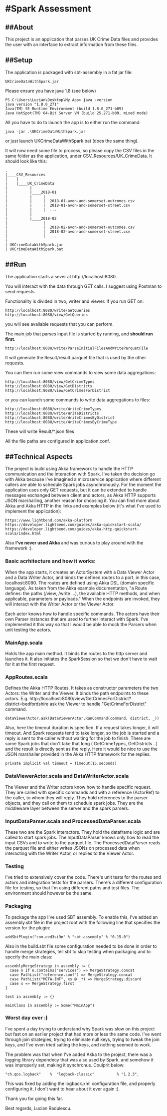 #Spark Assessment
================

##About
-----

This project is an application that parses UK Crime Data files and 
provides the user with an interface to extract information from these files.

##Setup
-----
The application is packaged with sbt-assembly in a fat jar file:

	UKCrimeDataWithSpark.jar
	
Please ensure you have java 1.8 (see below)

	PS C:\Users\Lucian\Desktop\My App> java -version
	java version "1.8.0_271"
	Java(TM) SE Runtime Environment (build 1.8.0_271-b09)
	Java HotSpot(TM) 64-Bit Server VM (build 25.271-b09, mixed mode)

All you have to do to launch the app is to either run the command:		

	java -jar .\UKCrimeDataWithSpark.jar
	
or just launch UKCrimeDataWithSpark.bat (does the same thing).

It will now need some file to process, so please copy the CSV files in the same folder as the application,
under CSV_Resources/UK_CrimeData. It should look like this:

```
.
|____CSV_Resources
|    |
|    |____UK_CrimeData
|          |
|          |____2018-01
|          |     |
|          |     |  2018-01-avon-and-somerset-outcomes.csv
|          |     |  2018-01-avon-and-somerset-street.csv
|          |     |  ...
|          |
|          |____2018-02
|                |
|                |  2018-02-avon-and-somerset-outcomes.csv
|                |  2018-02-avon-and-somerset-street.csv
|                |  ...
|
| UKCrimeDataWithSpark.jar
| UKCrimeDataWithSpark.bat
```

##Run
-----
The application starts a sever at http://localhost:8080.

You will interact with the data through GET calls. I suggest using Postman to send requests.

Functionality is divided in two, writer and viewer. If you run GET on:

	http://localhost:8080/write/GetQueries
	http://localhost:8080/view/GetQueries
you will see available requests that you can perform.

The main job that parses input file is started by running, and **should run first**.

	http://localhost:8080/write/ParseInitialFilesAndWriteParquetFile
It will generate the Result/result.parquet file that is used by the other requests.

You can then run some view commands to view some data aggregations:

	http://localhost:8080/view/GetCrimeTypes
	http://localhost:8080/view/GetDistricts
	http://localhost:8080/view/GetCrimesForDistrict
or you can launch some commands to write data aggregations to files:

	http://localhost:8080/write/WriteCrimeTypes
	http://localhost:8080/write/WriteDistricts
	http://localhost:8080/write/WriteCrimesByDistrict
	http://localhost:8080/write/WriteCrimesByCrimeType
These will write Result/*.json files
	
All the file paths are configured in application.conf. 

##Technical Aspects
-----

The project is build using Akka framework to handle the HTTP communication and the interaction with Spark. I've taken the decision go with Akka because I've imagined a microservice application where
different callers are able to schedule Spark jobs asynchronously. For the moment the application uses only GET requests, but it can be extended to handle messages exchanged between client and actors,
as Akka HTTP supports JSON marshalling, another reason for choosing it. You can find more about Akka and Akka HTTP in the links and examples below (it's what I've used to implement the application):

	https://www.lightbend.com/akka-platform
	https://developer.lightbend.com/guides/akka-quickstart-scala/
	https://developer.lightbend.com/guides/akka-http-quickstart-scala/index.html

Also **I've never used Akka** and was curious to play around with the framework :).

### Basic acrhitecture and how it works:

When the app starts, it creates an ActorSystem with a Data Viewer Actor and a Data Writer Actor, and binds the defined routes to a port, in this case, localhost:8080.
The routes are defined using Akka DSL (domain specific language). As taken from the Akka example documentation, "a Route defines: the paths (/view, /write ...), the available HTTP methods, and when applicable, parameters or payloads."
When the endpoints are invoked, they will interact with the Writer Actor or the Viewer Actor.

Each actor knows how to handle specific commands. The actors have their own Parser instances that are used to further interact with Spark. I've implemented it this way so that I would be able to mock the Parsers when unit testing the actors.

### MainApp.scala

Holds the app main method. It binds the routes to the http server and launches it.
It also initiates the SparkSession so that we don't have to wait for it at the first request. 

### AppRoutes.scala

Defines the Akka HTTP Routes. It takes as constructor parameters the two Actors: the Writer and the Viewer. It binds the path endpoints to these actors.
E.g. http://localhost:8080/view/GetCrimesForDistrict?district=bedfordshire ask the Viewer to handle "GetCrimeForDistrict" command.

	dataViewerActor.ask(DataViewerActor.RunCommand(command, district, _)) 
	
Also, here the timeout duration is specified. If a request takes longer, it will timeout. And Spark requests tend to take longer, so the job is started and a reply is sent to the caller without waiting for the job to finish.
There are some Spark jobs that don't take that long ( GetCrimeTypes, GetDistricts ..) and the result is directly sent as the reply. Here it would be nice to use the JSON marshaller provided in the Akka HTTP framework for the replies.

	private implicit val timeout = Timeout(15.seconds)

### DataViewerActor.scala and DataWriterActor.scala

The Viewer and the Writer actors know how to handle specific request. They are called with specific commands and with a reference (ActorRef) to the caller, to whom they will reply.
They hold references to the parser objects, and they call on them to schedule spark jobs. They are the middleware layer between the server and the spark parsers.

### InputDataParser.scala and ProcessedDataParser.scala

These two are the Spark interactors. They hold the dataframe logic and are called to start spark jobs. The InputDataParser knows only how to read the input CSVs and to write to the parquet file.
The ProcessedDataParser reads the parquet file and either writes JSONs on processed data when interacting with the Writer Actor, or replies to the Viewer Actor.

### Testing

I've tried to extensively cover the code. There's unit tests for the routes and actors and integration tests for the parsers. 
There's a different configuration file for testing, so that I'm using different paths and test files. The environment should however be the same.

### Packaging

To package the app I've used SBT assembly. To enable this, I've added an assembly.sbt file in the project root with the following line that specifies the version for the plugin:

	addSbtPlugin("com.eed3si9n" % "sbt-assembly" % "0.15.0")
	
Also in the build.sbt file some configuration needed to be done in order to handle merge strategies, tell sbt to skip testing when packaging and to specify the main class: 

	assemblyMergeStrategy in assembly := {
	  case n if n.contains("services") => MergeStrategy.concat
	  case PathList("reference.conf") => MergeStrategy.concat
	  case PathList("META-INF", xs @ _*) => MergeStrategy.discard
	  case x => MergeStrategy.first
	}

	test in assembly := {}

	mainClass in assembly := Some("MainApp")

### Worst day ever :) 

I've spent a day trying to understand why Spark was slow on this project but fast on an earlier project that had more or less the same code. I've went through join strategies, 
trying to eliminate null keys, trying to tweak the join keys, and I've even tried salting the keys, and nothing seemed to work.
	
The problem was that when I've added Akka to the project, there was a logging library dependecy that was also used by Spark, and somehow it was improperly set, making it synchronus. Coulprit below:
	
	"ch.qos.logback"    %  "logback-classic"          % "1.2.3",
	
This was fixed by adding the logback.xml configuration file, and properly configuring it. I don't want to hear about it ever again :). 

Thank you for going this far. 

Best regards, Lucian Radulescu.
	
	






 
